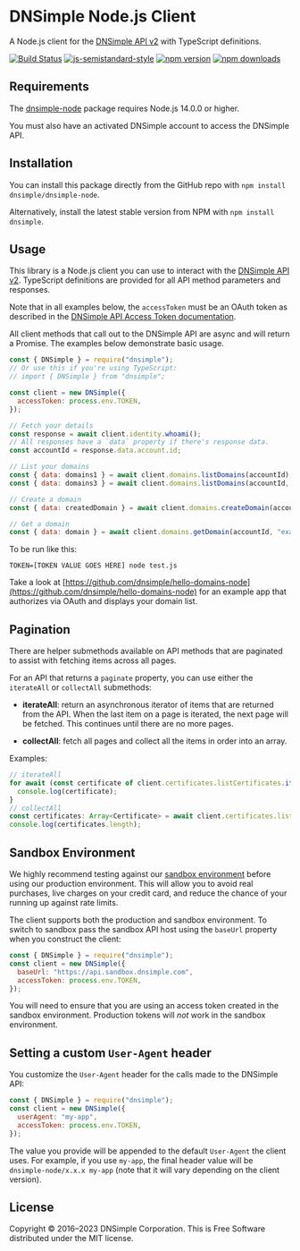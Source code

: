 # DNSimple Node.js Client

A Node.js client for the [DNSimple API v2](https://developer.dnsimple.com/v2/) with TypeScript definitions.

[![Build Status](https://travis-ci.com/dnsimple/dnsimple-node.svg?branch=main)](https://travis-ci.com/dnsimple/dnsimple-node)
[![js-semistandard-style](https://img.shields.io/badge/code%20style-semistandard-brightgreen.svg?style=flat-square)](https://github.com/standard/semistandard)
[![npm version](https://badge.fury.io/js/dnsimple.svg)](https://badge.fury.io/js/dnsimple)
[![npm downloads](https://img.shields.io/npm/dm/dnsimple.svg)](https://www.npmjs.com/package/dnsimple)

## Requirements

The [dnsimple-node](https://npmjs.org/package/dnsimple-node) package requires Node.js 14.0.0 or higher.

You must also have an activated DNSimple account to access the DNSimple API.

## Installation

You can install this package directly from the GitHub repo with `npm install dnsimple/dnsimple-node`.

Alternatively, install the latest stable version from NPM with `npm install dnsimple`.

## Usage

This library is a Node.js client you can use to interact with the [DNSimple API v2](https://developer.dnsimple.com/v2/). TypeScript definitions are provided for all API method parameters and responses.

Note that in all examples below, the `accessToken` must be an OAuth token as described in the [DNSimple API Access Token documentation](https://support.dnsimple.com/articles/api-access-token/).

All client methods that call out to the DNSimple API are async and will return a Promise. The examples below demonstrate basic usage.

```js
const { DNSimple } = require("dnsimple");
// Or use this if you're using TypeScript:
// import { DNSimple } from "dnsimple";

const client = new DNSimple({
  accessToken: process.env.TOKEN,
});

// Fetch your details
const response = await client.identity.whoami();
// All responses have a `data` property if there's response data.
const accountId = response.data.account.id;

// List your domains
const { data: domains1 } = await client.domains.listDomains(accountId);
const { data: domains3 } = await client.domains.listDomains(accountId, { page: 3 });

// Create a domain
const { data: createdDomain } = await client.domains.createDomain(accountId, { name: "example.com" });

// Get a domain
const { data: domain } = await client.domains.getDomain(accountId, "example.com");
```

To be run like this:

```shell
TOKEN=[TOKEN VALUE GOES HERE] node test.js
```

Take a look at [https://github.com/dnsimple/hello-domains-node](https://github.com/dnsimple/hello-domains-node) for an example app that authorizes via OAuth and displays your domain list.

## Pagination

There are helper submethods available on API methods that are paginated to assist with fetching items across all pages.

For an API that returns a `paginate` property, you can use either the `iterateAll` or `collectAll` submethods:

- **iterateAll**: return an asynchronous iterator of items that are returned from the API. When the last item on a page is iterated, the next page will be fetched. This continues until there are no more pages.

- **collectAll**: fetch all pages and collect all the items in order into an array.

Examples:

```typescript
// iterateAll
for await (const certificate of client.certificates.listCertificates.iterateAll(1010, "bingo.pizza")) {
  console.log(certificate);
}
// collectAll
const certificates: Array<Certificate> = await client.certificates.listCertificates.collectAll(1010, "bingo.pizza");
console.log(certificates.length);
```

## Sandbox Environment

We highly recommend testing against our [sandbox environment](https://developer.dnsimple.com/sandbox/) before using our production environment. This will allow you to avoid real purchases, live charges on your credit card, and reduce the chance of your running up against rate limits.

The client supports both the production and sandbox environment. To switch to sandbox pass the sandbox API host using the `baseUrl` property when you construct the client:

```javascript
const { DNSimple } = require("dnsimple");
const client = new DNSimple({
  baseUrl: "https://api.sandbox.dnsimple.com",
  accessToken: process.env.TOKEN,
});
```

You will need to ensure that you are using an access token created in the sandbox environment. Production tokens will *not* work in the sandbox environment.

## Setting a custom `User-Agent` header

You customize the `User-Agent` header for the calls made to the DNSimple API:

```javascript
const { DNSimple } = require("dnsimple");
const client = new DNSimple({
  userAgent: "my-app",
  accessToken: process.env.TOKEN,
});
```

The value you provide will be appended to the default `User-Agent` the client uses. For example, if you use `my-app`, the final header value will be `dnsimple-node/x.x.x my-app` (note that it will vary depending on the client version).

## License

Copyright © 2016&ndash;2023 DNSimple Corporation. This is Free Software distributed under the MIT license.
